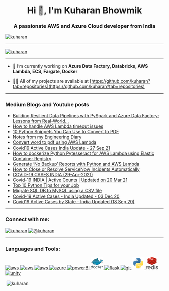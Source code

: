 <h1 align="center">Hi 👋, I'm Kuharan Bhowmik</h1>
<h3 align="center">A passionate AWS and Azure Cloud developer from India</h3>



<p align="left"> <img src="https://komarev.com/ghpvc/?username=kuharan&label=Profile%20views&color=0e75b6&style=flat" alt="kuharan" /> </p>

___

<p align="left"> <a href="https://github.com/ryo-ma/github-profile-trophy"><img src="https://github-profile-trophy.vercel.app/?username=kuharan&theme=onedark" alt="kuharan" /></a> </p>

___

- 🔭 I’m currently working on **Azure Data Factory, Databricks, AWS Lambda, ECS, Fargate, Docker**

- 👨‍💻 All of my projects are available at [https://github.com/kuharan?tab=repositories](https://github.com/kuharan?tab=repositories)

___

### Medium Blogs and Youtube posts
<!-- BLOG-POST-LIST:START -->
- [Building Resilient Data Pipelines with PySpark and Azure Data Factory: Lessons from Real-World…](https://medium.com/analytics-vidhya/building-resilient-data-pipelines-with-pyspark-and-azure-data-factory-lessons-from-real-world-f56ce834d1b9?source=rss-471f406f5ef6------2)
- [How to handle AWS Lambda timeout issues](https://kuharan.medium.com/how-to-handle-aws-lambda-timeout-issues-24025f4714d8?source=rss-471f406f5ef6------2)
- [10 Python Snippets You Can Use to Convert to PDF](https://python.plainenglish.io/10-crazy-python-snippets-you-can-use-to-convert-to-pdf-23c574f61491?source=rss-471f406f5ef6------2)
- [Notes from my Engineering Diary](https://aws.plainenglish.io/notes-from-my-engineering-diary-e91e91fda79d?source=rss-471f406f5ef6------2)
- [Convert word  to pdf using AWS Lambda](https://medium.com/analytics-vidhya/convert-word-to-pdf-using-aws-lambda-cb111be0d685?source=rss-471f406f5ef6------2)
- [Covid19 Active Cases India Update - 27 Sep 21](https://www.youtube.com/watch?v=-vtlm0JooWs)
- [How to dockerize Python Pytesseract for AWS Lambda using Elastic Container Registry](https://medium.com/analytics-vidhya/how-to-dockerize-python-pytesseract-for-aws-lambda-using-elastic-container-registry-752a651edecd?source=rss-471f406f5ef6------2)
- [Generate ‘No Backup’ Reports with Python and AWS Lambda](https://aws.plainenglish.io/how-to-generate-no-backup-reports-for-microfocus-dataprotector-using-python-1dcc417bda07?source=rss-471f406f5ef6------2)
- [How to Close or Resolve ServiceNow Incidents Automatically](https://python.plainenglish.io/how-to-close-resolve-servicenow-incidents-automatically-62a7cfb4baf8?source=rss-471f406f5ef6------2)
- [COVID-19 CASES INDIA &lpar;29-Apr-2021&rpar;](https://www.youtube.com/watch?v=tCfg1rhdees)
- [Covid-19 INDIA | Active Counts | Updated on 20 Mar 21](https://www.youtube.com/watch?v=75WGtwkDRnA)
- [Top 10 Python Tips for your Job](https://medium.com/analytics-vidhya/top-10-python-tips-for-your-job-dc2e11bcae4?source=rss-471f406f5ef6------2)
- [Migrate SQL DB to MySQL using a CSV file](https://medium.com/nerd-for-tech/migrate-sql-db-to-mysql-using-a-csv-file-7cbcaea984cf?source=rss-471f406f5ef6------2)
- [Covid-19 Active Cases - India Updated - 03 Dec 20](https://www.youtube.com/watch?v=zng3oVH5KUM)
- [Covid19 Active Cases by State - India Updated &lpar;18 Sep 20&rpar;](https://www.youtube.com/watch?v=4OsD4NkrYyI)
<!-- BLOG-POST-LIST:END -->

___

<h3 align="left">Connect with me:</h3>
<p align="left">
<a href="https://linkedin.com/in/kuharan" target="blank"><img align="center" src="https://raw.githubusercontent.com/rahuldkjain/github-profile-readme-generator/master/src/images/icons/Social/linked-in-alt.svg" alt="kuharan" height="30" width="40" /></a>
<a href="https://medium.com/@kuharan" target="blank"><img align="center" src="https://raw.githubusercontent.com/rahuldkjain/github-profile-readme-generator/master/src/images/icons/Social/medium.svg" alt="@kuharan" height="30" width="40" /></a>
</p>

___

<h3 align="left">Languages and Tools:</h3>
<p align="left"> 
  <a href="https://databricks.com/" target="_blank"> <img src="https://databricks.com/wp-content/uploads/2021/10/db-nav-logo.svg" alt="aws" width="40" height="40"/> </a>
  <a href="https://spark.apache.org/docs/latest/api/python/" target="_blank"> <img src="https://spark.apache.org/docs/latest/api/python/_static/spark-logo-reverse.png" alt="aws" width="40" height="40"/> </a>
  <a href="https://aws.amazon.com" target="_blank"> <img src="https://cdn.iconscout.com/icon/free/png-256/aws-1869025-1583149.png" alt="aws" width="40" height="40"/> </a> 
  <a href="https://azure.microsoft.com/en-in/" target="_blank"> <img src="https://www.vectorlogo.zone/logos/microsoft_azure/microsoft_azure-icon.svg" alt="azure" width="40" height="40"/> </a> 
  <a href="" target="_blank"> <img src="https://static.wikia.nocookie.net/logopedia/images/2/2c/Microsoft_Power_BI_%282020%29.svg/revision/latest/scale-to-width-down/96?cb=20200929195935" alt="powerBI" width="40" height="40"/> </a> 
  <a href="https://www.docker.com/" target="_blank"> <img src="https://raw.githubusercontent.com/devicons/devicon/master/icons/docker/docker-original-wordmark.svg" alt="docker" width="40" height="40"/> </a> 
  <a href="https://flask.palletsprojects.com/" target="_blank"> <img src="https://www.vectorlogo.zone/logos/pocoo_flask/pocoo_flask-icon.svg" alt="flask" width="40" height="40"/> </a> 
  <a href="https://git-scm.com/" target="_blank"> <img src="https://www.vectorlogo.zone/logos/git-scm/git-scm-icon.svg" alt="git" width="40" height="40"/> </a> 
  <a href="https://www.python.org" target="_blank"> <img src="https://raw.githubusercontent.com/devicons/devicon/master/icons/python/python-original.svg" alt="python" width="40" height="40"/> </a> 
  <a href="https://redis.io" target="_blank"> <img src="https://raw.githubusercontent.com/devicons/devicon/master/icons/redis/redis-original-wordmark.svg" alt="redis" width="40" height="40"/> </a> 
  <a href="https://unity.com/" target="_blank"> <img src="https://www.vectorlogo.zone/logos/unity3d/unity3d-icon.svg" alt="unity" width="40" height="40"/> </a> </p><p>&nbsp;<img align="center" src="https://github-readme-stats.vercel.app/api?username=kuharan&show_icons=true&locale=en&theme=tokyonight" alt="kuharan" /></p>
